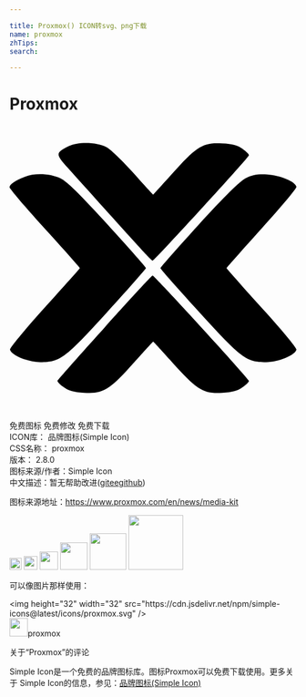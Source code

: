 ```yaml
---

title: Proxmox() ICON转svg、png下载
name: proxmox
zhTips: 
search: 

---
```


# Proxmox  <small style="font-size: 60%;font-weight: 100"></small>

<div id="svg" class="svg-wrap">
<svg role="img" viewBox="0 0 24 24" xmlns="http://www.w3.org/2000/svg"><title>Proxmox icon</title><path d="M4.928 1.825c-1.09.553-1.09.64-.07 1.78 5.655 6.295 7.004 7.782 7.107 7.782.139.017 7.971-8.542 8.058-8.801.034-.07-.208-.312-.519-.536-.415-.312-.864-.433-1.712-.467-1.59-.104-2.144.242-4.115 2.455-.899 1.003-1.66 1.833-1.66 1.833-.017 0-.76-.813-1.642-1.798S8.473 2.1 8.127 1.91c-.796-.45-2.421-.484-3.2-.086zM1.297 4.367C.45 4.695 0 5.007 0 5.248c0 .121 1.331 1.678 2.94 3.459 1.625 1.78 2.939 3.268 2.939 3.302 0 .035-1.331 1.522-2.94 3.303C1.314 17.11.017 18.683.035 18.822c.086.467 1.504 1.055 2.541 1.055 1.678-.018 2.058-.312 5.603-4.202 1.78-1.954 3.233-3.614 3.233-3.666 0-.069-1.435-1.694-3.199-3.63-2.3-2.508-3.423-3.632-3.96-3.874-.812-.398-2.126-.467-2.956-.138zm18.467.12c-.502.26-1.764 1.505-3.943 3.891-1.763 1.937-3.199 3.562-3.199 3.631 0 .07 1.453 1.712 3.234 3.666 3.544 3.89 3.925 4.184 5.602 4.202 1.038 0 2.455-.588 2.542-1.055.017-.156-1.28-1.712-2.905-3.493-1.608-1.78-2.94-3.285-2.94-3.32 0-.034 1.332-1.539 2.94-3.32C22.72 6.91 24.017 5.352 24 5.214c-.087-.45-1.366-.968-2.473-1.038-.795-.034-1.21.035-1.763.312zM7.954 16.973c-2.144 2.369-3.908 4.374-3.943 4.46-.034.07.208.312.52.537.414.311.864.432 1.711.467 1.574.103 2.161-.26 4.15-2.508.864-.968 1.608-1.78 1.625-1.78s.761.812 1.643 1.798c2.023 2.248 2.559 2.576 4.132 2.49.848-.035 1.297-.156 1.712-.467.311-.225.553-.467.519-.536-.087-.26-7.92-8.819-8.058-8.801-.069 0-1.867 1.954-4.011 4.34z"/></svg>
</div>
<detail full-name='proxmox'></detail>

<div class="detail-page">
<p>
<span><span class="badge-success badge">免费图标</span> <span class="badge-success badge">免费修改</span>  <span class="badge-success badge">免费下载</span> </span>
<br/>
<span>
ICON库：
<span class="badge-secondary badge">品牌图标(Simple Icon)</span> 
</span>
<br/>
<span>
CSS名称：
<span class="badge-secondary badge">proxmox</span> 
</span>

<br/>
<span>
版本：
<span class="badge-secondary badge">2.8.0</span> 
</span>
<br/>
<span>图标来源/作者：<span class="badge-light badge">Simple Icon</span></span> 
<br/>
<span class="zh-detail">中文描述：暂无<span class="help-link"><span>帮助改进</span>(<a href="https://gitee.com/liuwave/icon-helper/edit/master/json/brands/proxmox.json" target="_blank" rel="noopener noreferrer">gitee</a><a href="https://github.com/liuwave/icon-helper/edit/master/json/brands/proxmox.json" target="_blank" rel="noopener noreferrer">github</a></span>)</span><br/>
</p>
</div><div class="description description alert alert-light"><p>图标来源地址：<a href="https://www.proxmox.com/en/news/media-kit" target="_blank" rel="noopener noreferrer">https://www.proxmox.com/en/news/media-kit</a></p></div>
<div class="alert alert-dark">
<img height="21" width="21" src="https://cdn.jsdelivr.net/npm/simple-icons@latest/icons/proxmox.svg" />
<img height="24" width="24" src="https://cdn.jsdelivr.net/npm/simple-icons@latest/icons/proxmox.svg" />
<img height="32" width="32" src="https://cdn.jsdelivr.net/npm/simple-icons@latest/icons/proxmox.svg" />
<img height="48" width="48" src="https://cdn.jsdelivr.net/npm/simple-icons@latest/icons/proxmox.svg" />
<img height="64" width="64" src="https://cdn.jsdelivr.net/npm/simple-icons@latest/icons/proxmox.svg" />
<img height="96" width="96" src="https://cdn.jsdelivr.net/npm/simple-icons@latest/icons/proxmox.svg" />

</div>
<div>
  <p>可以像图片那样使用：    
  </p>
  <div class="alert alert-primary" style="font-size: 14px">
    &lt;img height="32" width="32" src="https://cdn.jsdelivr.net/npm/simple-icons@latest/icons/proxmox.svg" /&gt;
    <copy-btn content='<img height="32" width="32" src="https://cdn.jsdelivr.net/npm/simple-icons@latest/icons/proxmox.svg" />'></copy-btn>
  </div>
  <div class="alert alert-secondary">
    <img height="32" width="32" src="https://cdn.jsdelivr.net/npm/simple-icons@latest/icons/proxmox.svg" />proxmox
    <copy-btn content="proxmox" btn-title="复制图标名称"></copy-btn>
  </div>
</div>

<Vssue title="关于“Proxmox”的评论" >关于“Proxmox”的评论</Vssue>


<div><p>Simple Icon是一个免费的品牌图标库。图标Proxmox可以免费下载使用。更多关于  Simple Icon的信息，参见：<a target="_blank" href="https://iconhelper.cn/brands.html">品牌图标(Simple Icon)</a>
</p></div>
